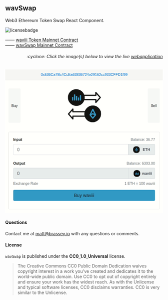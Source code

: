 ## wavSwap

Web3 Ethereum Token Swap React Component.

![licensebadge](https://img.shields.io/badge/license-CC0_1.0_Universal-blue)

─── [waviii Token Mainnet Contract](https://etherscan.io/token/0x9cc6754d16b98a32ec9137df6453ba84597b9965)<br>
─── [wavSwap Mainnet Contract](https://etherscan.io/address/0x38abf018ea2f8066813c376a197b6df0349d86c5)<br>

<h6><p align="right">:cyclone: Click the image(s) below to view the live <a id="Screenshots" href="https://wav-swap.herokuapp.com/">webapplication</a></p></h6>

[<p align="center"><img src="src/swap.gif">](https://wav-swap.herokuapp.com/)

#### Questions

Contact me at [matt@brassey.io](mailto:matt@brassey.io) with any questions or comments.

#### License

`wavSwap` is published under the __CC0_1.0_Universal__ license.

> The Creative Commons CC0 Public Domain Dedication waives copyright interest in a work you've created and dedicates it to the world-wide public domain. Use CC0 to opt out of copyright entirely and ensure your work has the widest reach. As with the Unlicense and typical software licenses, CC0 disclaims warranties. CC0 is very similar to the Unlicense.